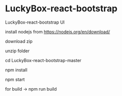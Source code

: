 # LuckyBox-react-bootstrap
LuckyBox-react-bootstrap UI

install nodejs from https://nodejs.org/en/download/

download zip

unzip folder

cd LuckyBox-react-bootstrap-master

npm install

npm start

for build ->  npm run build
